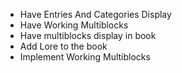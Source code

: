 <ul>
  <li>Have Entries And Categories Display</li>
  <li>Have Working Multiblocks</li>
  <li>Have multiblocks display in book</li>
  <li>Add Lore to the book</li>
  <li>Implement Working Multiblocks</li>
</ul>
